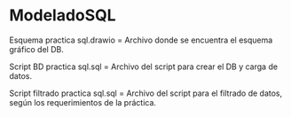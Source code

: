 # ModeladoSQL

Esquema practica sql.drawio = Archivo donde se encuentra el esquema gráfico del DB.

Script BD practica sql.sql = Archivo del script para crear el DB y carga de datos.

Script filtrado practica sql.sql = Archivo del script para el filtrado de datos, según los requerimientos de la práctica.
